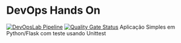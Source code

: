 # DevOps Hands On
[![DevOpsLab Pipeline](https://github.com/lnunesmagna/devopslab/actions/workflows/pipeline.yml/badge.svg)](https://github.com/lnunesmagna/devopslab/actions/workflows/pipeline.yml/badge.svg) [![Quality Gate Status](https://sonarcloud.io/api/project_badges/measure?project=chrystianobezerra_devopslab&metric=alert_status)](https://sonarcloud.io/summary/new_code?id=chrystianobezerra_devopslab)
Aplicação Simples em Python/Flask com teste usando Unittest